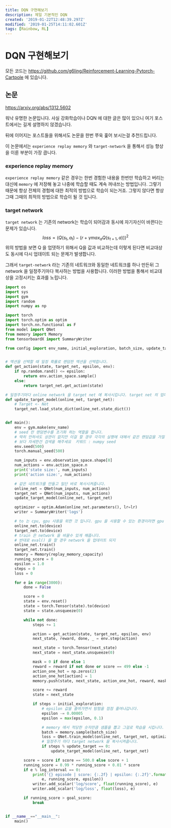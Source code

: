 ```yaml
---
title: DQN 구현해보기
description: 제일 기본적인 DQN
created: '2019-01-22T12:48:39.297Z'
modified: '2019-01-25T14:11:02.601Z'
tags: [Rainbow, RL]
---
```


# DQN 구현해보기

모든 코드는 https://github.com/g6ling/Reinforcement-Learning-Pytorch-Cartpole 에 있습니다.
## 논문
https://arxiv.org/abs/1312.5602

워낙 유명한 논문입니다. 사실 강화학습이나 DQN 에 대한 글은 많이 있으니 여기 포스트에서는 길게 설명하지 않겠습니다.

뒤에 이어지는 포스트들을 위해서도 논문을 한번 쭈욱 훑어 보시는걸 추천드립니다.

이 논문에서는 `experience replay memory` 와 `target-network` 을 통해서 성능 향상을 이룬 부분이 가장 큽니다.


### experience replay memory
`experience replay memory` 같은 경우는 한번 경험한 내용을 한번만 학습하고 버리는 대신에 `memory` 에 저장해 놓고 나중에 학습할 때도 계속 꺼내쓰는 방법입니다. 그렇기 때문에 항상 전체의 경험에 대한 최적의 방법으로 학습이 되는거죠. 그렇지 않다면 항상 그때 그때의 최적의 방법으로 학습이 될 것 입니다.

### target network
`target network` 는 기존의 network는 학습이 되어감과 동시에 자기자신이 바뀐다는 문제가 있습니다. 
$$loss = (Q(s_t,a_t) - (r + \gamma max_aQ(s_{t+1}, a)))^2$$
위의 방법을 보면 Q 을 업뎃하기 위해서 Q을 값과 비교하는데 이렇게 된다면 비교대상도 동시에 다시 업데이트 되는 문제가 발생합니다.

그래서 `target-network` 라는 기존의 네트워크와 동일한 네트워크를 하나 만든뒤 그 network 을 일정주기마다 복사하는 방법을 사용합니다. 이러한 방법을 통해서 비교대상을 고정시키는 효과를 노립니다.

```python
import os
import sys
import gym
import random
import numpy as np

import torch
import torch.optim as optim
import torch.nn.functional as F
from model import QNet
from memory import Memory
from tensorboardX import SummaryWriter

from config import env_name, initial_exploration, batch_size, update_target, goal_score, log_interval, device, replay_memory_capacity, lr


# 액션을 선택할 때 일정 확률로 랜덤한 액션을 선택합니다.
def get_action(state, target_net, epsilon, env):
    if np.random.rand() <= epsilon:
        return env.action_space.sample()
    else:
        return target_net.get_action(state)

# 일정주기마다 online network 을 target net 에 복사시킵니다. target net 의 업데이트는 자주 일어나지 않기 때문에 target network 가 고정된 것과 같은 효과를 가질 수 있습니다.
def update_target_model(online_net, target_net):
    # Target <- Net
    target_net.load_state_dict(online_net.state_dict())


def main():
    env = gym.make(env_name)
    # seed 란 랜덤변수를 초기화 하는 역할을 합니다. 
    # 딱히 안하셔도 상관이 없지만 이걸 할 경우 각각의 실행에 대해서 같은 랜덤값을 가질 수 있습니다.
    # 보다 자세한건 검색을 해주세요  키워드 : numpy seed 
    env.seed(500)
    torch.manual_seed(500)

    num_inputs = env.observation_space.shape[0]
    num_actions = env.action_space.n
    print('state size:', num_inputs)
    print('action size:', num_actions)

    # 같은 네트워크를 만들고 일단 바로 복사시켜줍니다.
    online_net = QNet(num_inputs, num_actions)
    target_net = QNet(num_inputs, num_actions)
    update_target_model(online_net, target_net)

    optimizer = optim.Adam(online_net.parameters(), lr=lr)
    writer = SummaryWriter('logs')

    # to 는 cpu, gpu 사용을 위한 것 입니다. gpu 을 사용할 수 있는 환경이라면 gpu 을 사용합니다.
    online_net.to(device)
    target_net.to(device)
    # train 은 network 을 바꿀수 있게 해줍니다.
    # 반대로 eval() 을 할 경우 network 을 업데이트 되지 
    online_net.train()
    target_net.train()
    memory = Memory(replay_memory_capacity)
    running_score = 0
    epsilon = 1.0
    steps = 0
    loss = 0

    for e in range(3000):
        done = False

        score = 0
        state = env.reset()
        state = torch.Tensor(state).to(device)
        state = state.unsqueeze(0)

        while not done:
            steps += 1

            action = get_action(state, target_net, epsilon, env)
            next_state, reward, done, _ = env.step(action)

            next_state = torch.Tensor(next_state)
            next_state = next_state.unsqueeze(0)

            mask = 0 if done else 1
            reward = reward if not done or score == 499 else -1
            action_one_hot = np.zeros(2)
            action_one_hot[action] = 1
            memory.push(state, next_state, action_one_hot, reward, mask)

            score += reward
            state = next_state

            if steps > initial_exploration:
                # epsilon 값을 줄여가면서 탐험을 점점 줄여나갑니다.
                epsilon -= 0.00005
                epsilon = max(epsilon, 0.1)

                # memory 에서 적당한 숫자만큼 샘플을 뽑고 그걸로 학습을 시킵니다. 이렇게 함으로써 전체 에피소드에 대한 최적해를 찾아갑니다.
                batch = memory.sample(batch_size)
                loss = QNet.train_model(online_net, target_net, optimizer, batch)
                # 일정주기 마다 target network 을 복사시켜줍니다.
                if steps % update_target == 0:
                    update_target_model(online_net, target_net)

        score = score if score == 500.0 else score + 1
        running_score = 0.99 * running_score + 0.01 * score
        if e % log_interval == 0:
            print('{} episode | score: {:.2f} | epsilon: {:.2f}'.format(
                e, running_score, epsilon))
            writer.add_scalar('log/score', float(running_score), e)
            writer.add_scalar('log/loss', float(loss), e)

        if running_score > goal_score:
            break


if __name__=="__main__":
    main()
```
